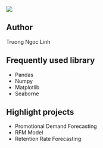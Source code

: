 <img src="https://th.bing.com/th/id/R.60a2750039f7273f41bcb4ada00e761a?rik=7GGJS2p2OOPhhg&riu=http%3a%2f%2fclipart-library.com%2fimages_k%2fpython-logo-transparent%2fpython-logo-transparent-22.png&ehk=FnvntKvfA2g8Wai00iqiTH%2fu2DEdtPpgV0ejxYLoZpI%3d&risl=&pid=ImgRaw&r=0">

## Author
Truong Ngoc Linh

## Frequently used library
- Pandas
- Numpy
- Matplotlib
- Seaborne

## Highlight projects
- Promotional Demand Forecasting
- RFM Model
- Retention Rate Forecasting
